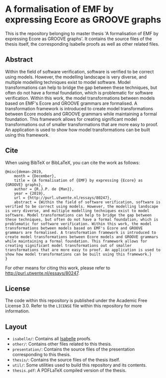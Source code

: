 # A formalisation of EMF by expressing Ecore as GROOVE graphs

This is the repository belonging to master thesis 'A formalisation of EMF by expressing Ecore as GROOVE graphs'. It contains the source files of the thesis itself, the corresponding Isabelle proofs as well as other related files.

## Abstract

Within the field of software verification, software is verified to be correct using models. However, the modelling landscape is very diverse, and multiple modelling techniques exist to model software. Model transformations can help to bridge the gap between these techniques, but often do not have a formal foundation, which is problematic for software verification. Within this work, the model transformations between models based on EMF's Ecore and GROOVE grammars are formalised. A transformation framework is introduced to create model transformations between Ecore models and GROOVE grammars while maintaining a formal foundation. This framework allows for creating significant model transformations out of smaller transformations that are more easy to proof. An application is used to show how model transformations can be built using this framework.

## Cite

When using BibTeX or BibLaTeX, you can cite the work as follows:
```
@misc{deman-2019,
    month = {December},
    title = {A formalisation of {EMF} by expressing {Ecore} as {GROOVE} graphs},
    author = {R.J.P. de {Man}},
    year = {2019},
    url = {http://purl.utwente.nl/essays/80247},
    abstract = {Within the field of software verification, software is verified to be correct using models. However, the modelling landscape is very diverse, and multiple modelling techniques exist to model software. Model transformations can help to bridge the gap between these techniques, but often do not have a formal foundation, which is problematic for software verification. Within this work, the model transformations between models based on EMF's Ecore and GROOVE grammars are formalised. A transformation framework is introduced to create model transformations between Ecore models and GROOVE grammars while maintaining a formal foundation. This framework allows for creating significant model transformations out of smaller transformations that are more easy to proof. An application is used to show how model transformations can be built using this framework.}
}
```

For other means for citing this work, please refer to http://purl.utwente.nl/essays/80247.

## License

The code within this repository is published under the Academic Free License 3.0. Refer to the `LICENSE` file within this repository for more information.

## Layout

- `isabelle/`: Contains all [Isabelle](https://isabelle.in.tum.de/ "Isabelle's homepage") proofs.
- `other/`: Contains other files related to this thesis.
- `presentation/`: Contains the source files of the presentation corresponding to this thesis.
- `thesis/`: Contains the source files of the thesis itself.
- `util/`: Some utilities used to build this repository and its contents.
- `thesis.pdf`: A PDFLaTeX compiled version of the thesis.
